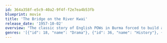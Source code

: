 ```yaml
---
id: 364a358f-e5c9-40a2-9f4f-f2e7ea4b53fb
blueprint: movie
title: 'The Bridge on the River Kwai'
release_date: '1957-10-02'
overview: "The classic story of English POWs in Burma forced to build a bridge to aid the war effort of their Japanese captors. British and American intelligence officers conspire to blow up the structure, but Col. Nicholson , the commander who supervised the bridge's construction, has acquired a sense of pride in his creation and tries to foil their plans."
genres: '[{"id": 18, "name": "Drama"}, {"id": 36, "name": "History"}, {"id": 10752, "name": "War"}]'
---
```

